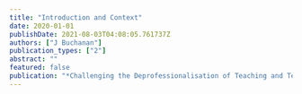 ```yaml
---
title: "Introduction and Context"
date: 2020-01-01
publishDate: 2021-08-03T04:08:05.761737Z
authors: ["J Buchanan"]
publication_types: ["2"]
abstract: ""
featured: false
publication: "*Challenging the Deprofessionalisation of Teaching and Teachers*"
---
```


